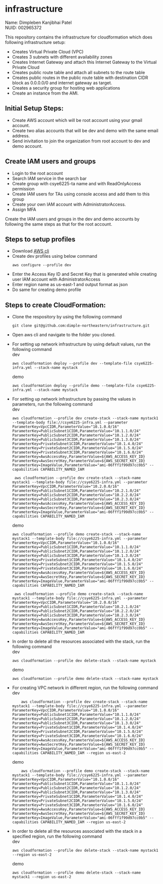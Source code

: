 # infrastructure

Name: Dimpleben Kanjibhai Patel <br>
NUID: 002965372
<br>

This repository contains the infrastructure for cloudformation which does following infrastructure setup:
- Creates Virtual Private Cloud (VPC)
- Creates 3 subnets with different availability zones
- Creates Internet Gateway and attach this Internet Gateway to the Virtual Private Cloud
- Creates public route table and attach all subnets to the route table
- Creates public routes in the public route table with destination CIDR block as 0.0.0.0/0 and internet gateway as target.
- Creates a security group for hosting web applications
- Create an instance from the AMI.


## Initial Setup Steps:
- Create AWS account which will be root account using your gmail account.
- Create two alias accounts that will be dev and demo with the same email address.
- Send inivitation to join the organization from root account to dev and demo account.

## Create IAM users and groups
- Login to the root account
- Search IAM service in the search bar
- Create group with csye6225-ta name and with ReadOnlyAccess permission
- Create IAM users for TAs using console access and add them to this group
- Create your own IAM account with AdministratorAccess.
- Assign MFA

Create the IAM users and groups in the dev and demo accounts by following the same steps as that for the root account.

## Steps to setup profiles
- Download [AWS cli](https://docs.aws.amazon.com/cli/latest/userguide/cli-chap-getting-started.html)
- Create dev profiles using below command
     ```
     aws configure --profile dev
     ```
- Enter the Access Key ID and Secret Key that is generated while creating user IAM account with AdministratorAccess
- Enter region name as us-east-1 and output format as json
- Do same for creating demo profile


## Steps to create CloudFormation:
- Clone the respository by using the following command
   ```
   git clone git@github.com:dimple-northeastern/infrastructure.git
   ```
- Open aws cli and navigate to the folder you cloned.
- For setting up network infrastructure by using default values, run the following command<br>
   dev  
   ```
   aws cloudformation deploy --profile dev --template-file csye6225-infra.yml --stack-name mystack
   ```

   demo 
   ```
   aws cloudformation deploy --profile demo --template-file csye6225-infra.yml --stack-name mystack
   ```
- For setting up network infrastructure by passing the values in parameters, run the following command <br>
   dev
    ```
  aws cloudformation --profile dev create-stack --stack-name mystack1 --template-body file://csye6225-infra.yml --parameter ParameterKey=VpcCIDR,ParameterValue="10.1.0.0/16" ParameterKey=PublicSubnet1CIDR,ParameterValue="10.1.1.0/24" ParameterKey=PublicSubnet2CIDR,ParameterValue="10.1.2.0/24" ParameterKey=PublicSubnet3CIDR,ParameterValue="10.1.3.0/24" ParameterKey=PrivateSubnet1CIDR,ParameterValue="10.1.4.0/24" ParameterKey=PrivateSubnet2CIDR,ParameterValue="10.1.5.0/24" ParameterKey=PrivateSubnet3CIDR,ParameterValue="10.1.6.0/24" ParameterKey=AwsAccessKey,ParameterValue=${AWS_ACCESS_KEY_ID} ParameterKey=AwsSecretKey,ParameterValue=${AWS_SECRET_KEY_ID} ParameterKey=ImageValue,ParameterValue="ami-06fff1f99d97cc0b5" --capabilities CAPABILITY_NAMED_IAM
   ```

   ```
    aws cloudformation --profile dev create-stack --stack-name mystack1 --template-body file://csye6225-infra.yml --parameter ParameterKey=VpcCIDR,ParameterValue="10.2.0.0/16" ParameterKey=PublicSubnet1CIDR,ParameterValue="10.2.1.0/24" ParameterKey=PublicSubnet2CIDR,ParameterValue="10.2.2.0/24" ParameterKey=PublicSubnet3CIDR,ParameterValue="10.2.3.0/24" ParameterKey=AwsAccessKey,ParameterValue=${AWS_ACCESS_KEY_ID} ParameterKey=AwsSecretKey,ParameterValue=${AWS_SECRET_KEY_ID} ParameterKey=ImageValue,ParameterValue="ami-06fff1f99d97cc0b5" --capabilities CAPABILITY_NAMED_IAM 
    ```

    demo
    ```
  aws cloudformation --profile demo create-stack --stack-name mystack1 --template-body file://csye6225-infra.yml --parameter ParameterKey=VpcCIDR,ParameterValue="10.1.0.0/16" ParameterKey=PublicSubnet1CIDR,ParameterValue="10.1.1.0/24" ParameterKey=PublicSubnet2CIDR,ParameterValue="10.1.2.0/24" ParameterKey=PublicSubnet3CIDR,ParameterValue="10.1.3.0/24" ParameterKey=PrivateSubnet1CIDR,ParameterValue="10.1.4.0/24" ParameterKey=PrivateSubnet2CIDR,ParameterValue="10.1.5.0/24" ParameterKey=PrivateSubnet3CIDR,ParameterValue="10.1.6.0/24" ParameterKey=AwsAccessKey,ParameterValue=${AWS_ACCESS_KEY_ID} ParameterKey=AwsSecretKey,ParameterValue=${AWS_SECRET_KEY_ID} ParameterKey=ImageValue,ParameterValue="ami-06fff1f99d97cc0b5" --capabilities CAPABILITY_NAMED_IAM
   ```

   ```
    aws cloudformation --profile demo create-stack --stack-name mystack1 --template-body file://csye6225-infra.yml --parameter ParameterKey=VpcCIDR,ParameterValue="10.2.0.0/16" ParameterKey=PublicSubnet1CIDR,ParameterValue="10.2.1.0/24" ParameterKey=PublicSubnet2CIDR,ParameterValue="10.2.2.0/24" ParameterKey=PublicSubnet3CIDR,ParameterValue="10.2.3.0/24" ParameterKey=AwsAccessKey,ParameterValue=${AWS_ACCESS_KEY_ID} ParameterKey=AwsSecretKey,ParameterValue=${AWS_SECRET_KEY_ID} ParameterKey=ImageValue,ParameterValue="ami-06fff1f99d97cc0b5" --capabilities CAPABILITY_NAMED_IAM 
    ```
- In order to delete all the resources associated with the stack, run the following command <br>
    dev
    ```
    aws cloudformation --profile dev delete-stack --stack-name mystack
    ```
    demo
    ```
    aws cloudformation --profile demo delete-stack --stack-name mystack
    ```
- For creating VPC network in different region, run the following command <br>
  dev
  ```
      aws cloudformation --profile dev create-stack --stack-name mystack1 --template-body file://csye6225-infra.yml --parameter ParameterKey=VpcCIDR,ParameterValue="10.1.0.0/16" ParameterKey=PublicSubnet1CIDR,ParameterValue="10.1.1.0/24" ParameterKey=PublicSubnet2CIDR,ParameterValue="10.1.2.0/24" ParameterKey=PublicSubnet3CIDR,ParameterValue="10.1.3.0/24" ParameterKey=PrivateSubnet1CIDR,ParameterValue="10.1.4.0/24" ParameterKey=PrivateSubnet2CIDR,ParameterValue="10.1.5.0/24" ParameterKey=PrivateSubnet3CIDR,ParameterValue="10.1.6.0/24" ParameterKey=AwsAccessKey,ParameterValue=${AWS_ACCESS_KEY_ID} ParameterKey=AwsSecretKey,ParameterValue=${AWS_SECRET_KEY_ID} ParameterKey=ImageValue,ParameterValue="ami-06fff1f99d97cc0b5" --capabilities CAPABILITY_NAMED_IAM --region us-east-2
  ```

    demo
  ```
      aws cloudformation --profile demo create-stack --stack-name mystack1 --template-body file://csye6225-infra.yml --parameter ParameterKey=VpcCIDR,ParameterValue="10.1.0.0/16" ParameterKey=PublicSubnet1CIDR,ParameterValue="10.1.1.0/24" ParameterKey=PublicSubnet2CIDR,ParameterValue="10.1.2.0/24" ParameterKey=PublicSubnet3CIDR,ParameterValue="10.1.3.0/24" ParameterKey=PrivateSubnet1CIDR,ParameterValue="10.1.4.0/24" ParameterKey=PrivateSubnet2CIDR,ParameterValue="10.1.5.0/24" ParameterKey=PrivateSubnet3CIDR,ParameterValue="10.1.6.0/24" ParameterKey=AwsAccessKey,ParameterValue=${AWS_ACCESS_KEY_ID} ParameterKey=AwsSecretKey,ParameterValue=${AWS_SECRET_KEY_ID} ParameterKey=ImageValue,ParameterValue="ami-06fff1f99d97cc0b5" --capabilities CAPABILITY_NAMED_IAM --region us-east-2
  ```
- In order to delete all the resources associated with the stack in a specified region, run the following command <br>
   dev
   ```
   aws cloudformation --profile dev delete-stack --stack-name mystack1 --region us-east-2
   ```

   demo
   ```
   aws cloudformation --profile demo delete-stack --stack-name mystack1 --region us-east-2
   ```
